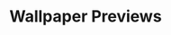 # Wallpaper Previews

<img src="mono-flower-1.png" alt=""/>
<img src="mono-flower-10.png" alt=""/>
<img src="mono-flower-11.png" alt=""/>
<img src="mono-flower-12.png" alt=""/>
<img src="mono-flower-13.png" alt=""/>
<img src="mono-flower-14.png" alt=""/>
<img src="mono-flower-15.png" alt=""/>
<img src="mono-flower-16.png" alt=""/>
<img src="mono-flower-17.png" alt=""/>
<img src="mono-flower-18.png" alt=""/>
<img src="mono-flower-2.png" alt=""/>
<img src="mono-flower-3.png" alt=""/>
<img src="mono-flower-4.png" alt=""/>
<img src="mono-flower-5.png" alt=""/>
<img src="mono-flower-6.png" alt=""/>
<img src="mono-flower-7.png" alt=""/>
<img src="mono-flower-8.png" alt=""/>
<img src="mono-flower-9.png" alt=""/>
<img src="monochrome-1.png" alt=""/>

